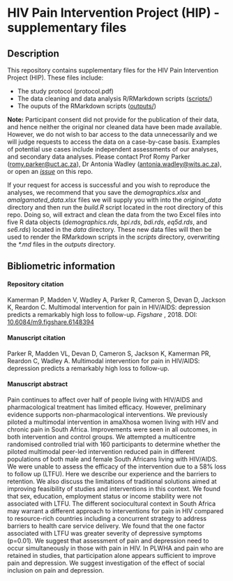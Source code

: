 # HIV Pain Intervention Project (HIP) - supplementary files

## Description

This repository contains supplementary files for the HIV Pain Intervention Project (HIP). These files include: 

- The study protocol (protocol.pdf) 
- The data cleaning and data analysis R/RMarkdown scripts ([scripts/](scripts/))  
- The ouputs of the RMarkdown scripts ([outputs/](outputs/))  

**Note:** Participant consent did not provide for the publication of their data, and hence neither the original nor cleaned data have been made available. However, we do not wish to bar access to the data unnecessarily and we will judge requests to access the data on a case-by-case basis. Examples of potential use cases include independent assessments of our analyses, and secondary data analyses. Please contact Prof Romy Parker ([romy.parker@uct.ac.za](mailto:romy.parker@uct.ac.za)), Dr Antonia Wadley ([antonia.wadley@wits.ac.za](mailto:antonia.wadley@wits.ac.za)), or open an [_issue_](https://github.com/kamermanpr/HIP-supplement/issues) on this repo.

If your request for access is successful and you wish to reproduce the analyses, we recommend that you save the _demographics.xlsx_ and _amalgamated_data.xlsx_ files we will supply you with into the _original_data_ directory and then run the _build.R_ script located in the root directory of this repo. Doing so, will extract and clean the data from the two Excel files into five R data objects (_demographics.rds_, _bpi.rds_, _bdi.rds_, _eq5d.rds_, and _se6.rds_) located in the _data_ directory. These new data files will then be used to render the RMarkdown scripts in the _scripts_ directory, overwriting the _\*.md_ files in the _outputs_ directory.

## Bibliometric information

#### Repository citation
Kamerman P, Madden V, Wadley A, Parker R, Cameron S, Devan D, Jackson K, Reardon C. Multimodal intervention for pain in HIV/AIDS: depression predicts a remarkably high loss to follow-up. _Figshare_ , 2018. DOI: [10.6084/m9.figshare.6148394](https://doi.org/10.6084/m9.figshare.6148394)

#### Manuscript citation 
Parker R, Madden VL, Devan D, Cameron S, Jackson K, Kamerman PR, Reardon C, Wadley A. Multimodal intervention for pain in HIV/AIDS: depression predicts a remarkably high loss to follow-up.

#### Manuscript abstract
Pain continues to affect over half of people living with HIV/AIDS and pharmacological treatment has limited efficacy. However, preliminary evidence supports non-pharmacological interventions.  We previously piloted a multimodal intervention in amaXhosa women living with HIV and chronic pain in South Africa. Improvements were seen in all outcomes, in both intervention and control groups. We attempted a multicentre randomised controlled trial with 160 participants to determine whether the piloted multimodal peer-led intervention reduced pain in different populations of both male and female South Africans living with HIV/AIDS. We were unable to assess the efficacy of the intervention due to a 58% loss to follow up (LTFU). Here we describe our experience and the barriers to retention. We also discuss the limitations of traditional solutions aimed at improving feasibility of studies and interventions in this context. We found that sex, education, employment status or income stability were not associated with LTFU. The different sociocultural context in South Africa may warrant a different approach to interventions for pain in HIV compared to resource-rich countries including a concurrent strategy to address barriers to health care service delivery. We found that the one factor associated with LTFU was greater severity of depressive symptoms (p=0.01). We suggest that assessment of pain and depression need to occur simultaneously in those with pain in HIV. In PLWHA and pain who are retained in studies, that participation alone appears sufficient to improve pain and depression. We suggest investigation of the effect of social inclusion on pain and depression. 
